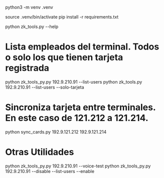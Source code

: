 python3 -m venv .venv

source .venv/bin/activate
pip install -r requirements.txt



python zk_tools.py --help
# Lista empleados del terminal. Todos o solo los que tienen tarjeta registrada #
python zk_tools_py.py 192.9.210.91 --list-users
python zk_tools.py 192.9.210.91 --list-users --solo-tarjeta

# Sincroniza tarjeta entre terminales. En este caso de 121.212 a 121.214. #
python sync_cards.py 192.9.121.212 192.9.121.214

# Otras Utilidades #
python zk_tools_py.py 192.9.210.91 --voice-test
python zk_tools_py.py 192.9.210.91 --disable --list-users --enable
